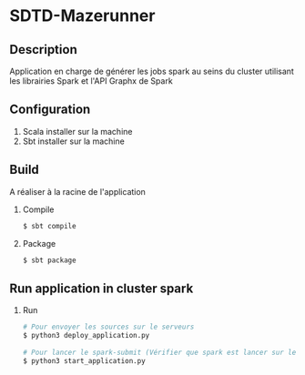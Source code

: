 # SDTD-Mazerunner

## Description
Application en charge de générer les jobs spark au seins du cluster utilisant les librairies Spark et l'API Graphx de Spark

## Configuration
1. Scala installer sur la machine
2. Sbt installer sur la machine

## Build

A réaliser à la racine de l'application
 
1. Compile

    ```bash
    $ sbt compile
    ```  
2. Package

    ```bash
    $ sbt package
    ```  
## Run application in cluster spark

1. Run 

    ```bash
    # Pour envoyer les sources sur le serveurs
    $ python3 deploy_application.py
     
    # Pour lancer le spark-submit (Vérifier que spark est lancer sur les serveurs)
    $ python3 start_application.py
    ``` 